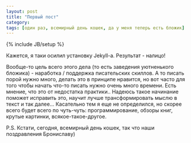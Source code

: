 ```yaml
---
layout: post
title: "Первый пост"
category: 
tags: [один раз, всемирный день кошек, да у меня теперь есть бложик]
---
```

{% include JB/setup %}

Кажется, я таки осилил установку Jekyll-а. Результат - налицо! 

Вообще-то цель всего этого дела (то есть заведения уютненького бложика) - наработка / поддержка писательских скиллов. А то писать порой нужно много, делать это в принципе нравится, но вот часто для того чтобы начать что-то писать нужно очень много времени. Есть мнение, что это от недостатка практики.. Надеюсь такое начинание поможет исправить это, научит лучше трансформировать мыслю в текст и так далее... Касательно тем я еще не определился, но скорее всего будет всего по чуть-чуть: программирование, обзоры книг, крутые картинки, всякое-такое-другое.

P.S. Кстати, сегодня, всемирный день кошек, так что наши поздравления Брониславу)